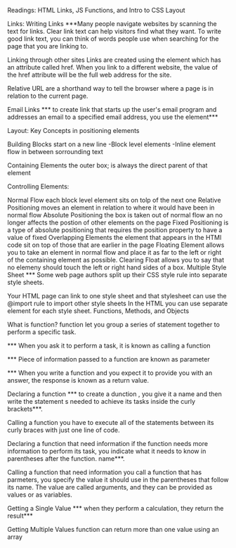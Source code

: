 Readings: HTML Links, JS Functions, and Intro to CSS Layout

Links:
Writing Links ***Many people navigate websites by scanning the text for links. Clear link text can help visitors find what they want. To write good link text, you can think of words people use when searching for the page that you are linking to.

Linking through other sites Links are created using the element which has an attribute called href. When you link to a different website, the value of the href attribute will be the full web address for the site.

Relative URL are a shorthand way to tell the browser where a page is in relation to the current page.

Email Links *** to create link that starts up the user's email program and addresses an email to a specified email address, you use the element***

Layout:
Key Concepts in positioning elements

Building Blocks start on a new line -Block level elements -Inline element flow in between sorrounding text

Containing Elements the outer box; is always the direct parent of that element

Controlling Elements:

Normal Flow each block level element sits on tolp of the next one
Relative Positioning moves an element in relation to where it would have been in normal flow
Absolute Positioning the box is taken out of normal flow an no longer affects the postion of other elements on the page
Fixed Positioning is a type of absolute positioning that requires the position property to have a value of fixed
Overlapping Elements the element that appears in the HTMl code sit on top of those that are earlier in the page
Floating Element allows you to take an element in normal flow and place it as far to the left or right of the containing element as possible.
Clearing Float allows you to say that no elemeny should touch the left or right hand sides of a box.
Multiple Style Sheet
*** Some web page authors split up their CSS style rule into separate style sheets.

Your HTML page can link to one style sheet and that stylesheet can use the @import rule to import other style sheets
In the HTML you can use separate element for each style sheet.
Functions, Methods, and Objects

What is function? function let you group a series of statement together to perform a specific task.

*** When you ask it to perform a task, it is known as calling a function

*** Piece of information passed to a function are known as parameter

*** When you write a function and you expect it to provide you with an answer, the response is known as a return value.

Declaring a function *** to create a dunction , you give it a name and then write the statement s needed to achieve its tasks inside the curly brackets***.

Calling a function you have to execute all of the statements between its curly braces with just one line of code.

Declaring a function that need information if the function needs more information to perform its task, you indicate what it needs to know in parentheses after the function. name***.

Calling a function that need information you call a function that has parmeters, you specify the value it should use in the parentheses that follow its name. The value are called arguments, and they can be provided as values or as variables.

Getting a Single Value *** when they perform a calculation, they return the result***

Getting Multiple Values function can return more than one value using an array